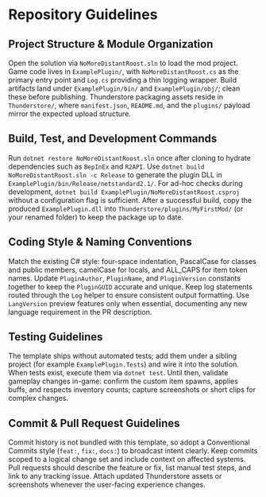 # Repository Guidelines

## Project Structure & Module Organization
Open the solution via `NoMoreDistantRoost.sln` to load the mod project. Game code lives in `ExamplePlugin/`, with `NoMoreDistantRoost.cs` as the primary entry point and `Log.cs` providing a thin logging wrapper. Build artifacts land under `ExamplePlugin/bin/` and `ExamplePlugin/obj/`; clean these before publishing. Thunderstore packaging assets reside in `Thunderstore/`, where `manifest.json`, `README.md`, and the `plugins/` payload mirror the expected upload structure.

## Build, Test, and Development Commands
Run `dotnet restore NoMoreDistantRoost.sln` once after cloning to hydrate dependencies such as `BepInEx` and `R2API`. Use `dotnet build NoMoreDistantRoost.sln -c Release` to generate the plugin DLL in `ExamplePlugin/bin/Release/netstandard2.1/`. For ad-hoc checks during development, `dotnet build ExamplePlugin/NoMoreDistantRoost.csproj` without a configuration flag is sufficient. After a successful build, copy the produced `ExamplePlugin.dll` into `Thunderstore/plugins/MyFirstMod/` (or your renamed folder) to keep the package up to date.

## Coding Style & Naming Conventions
Match the existing C# style: four-space indentation, PascalCase for classes and public members, camelCase for locals, and ALL_CAPS for item token names. Update `PluginAuthor`, `PluginName`, and `PluginVersion` constants together to keep the `PluginGUID` accurate and unique. Keep log statements routed through the `Log` helper to ensure consistent output formatting. Use `LangVersion` preview features only when essential, documenting any new language requirement in the PR description.

## Testing Guidelines
The template ships without automated tests; add them under a sibling project (for example `ExamplePlugin.Tests`) and wire it into the solution. When tests exist, execute them via `dotnet test`. Until then, validate gameplay changes in-game: confirm the custom item spawns, applies buffs, and respects inventory counts; capture screenshots or short clips for complex changes.

## Commit & Pull Request Guidelines
Commit history is not bundled with this template, so adopt a Conventional Commits style (`feat:`, `fix:`, `docs:`) to broadcast intent clearly. Keep commits scoped to a logical change set and include context on affected systems. Pull requests should describe the feature or fix, list manual test steps, and link to any tracking issue. Attach updated Thunderstore assets or screenshots whenever the user-facing experience changes.
